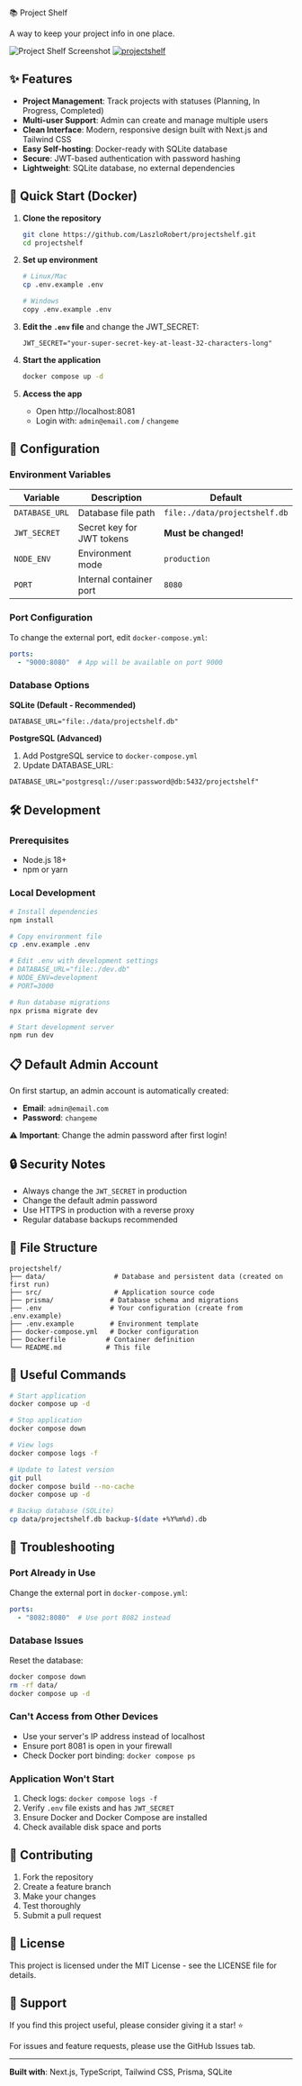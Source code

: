 📚 Project Shelf

A way to keep your project info in one place.

![Project Shelf Screenshot](https://ibb.co/LXqY0qGg)
<a href="https://ibb.co/LXqY0qGg"><img src="https://i.ibb.co/Jwbmcbhp/projectshelf.png" alt="projectshelf"></a>

## ✨ Features

- **Project Management**: Track projects with statuses (Planning, In Progress, Completed)
- **Multi-user Support**: Admin can create and manage multiple users
- **Clean Interface**: Modern, responsive design built with Next.js and Tailwind CSS
- **Easy Self-hosting**: Docker-ready with SQLite database
- **Secure**: JWT-based authentication with password hashing
- **Lightweight**: SQLite database, no external dependencies

## 🚀 Quick Start (Docker)

1. **Clone the repository**
   ```bash
   git clone https://github.com/LaszloRobert/projectshelf.git
   cd projectshelf
   ```

2. **Set up environment**
   ```bash
   # Linux/Mac
   cp .env.example .env
   
   # Windows
   copy .env.example .env
   ```

3. **Edit the `.env` file** and change the JWT_SECRET:
   ```env
   JWT_SECRET="your-super-secret-key-at-least-32-characters-long"
   ```

4. **Start the application**
   ```bash
   docker compose up -d
   ```

5. **Access the app**
   - Open http://localhost:8081
   - Login with: `admin@email.com` / `changeme`

## 🔧 Configuration

### Environment Variables

| Variable | Description | Default |
|----------|-------------|---------|
| `DATABASE_URL` | Database file path | `file:./data/projectshelf.db` |
| `JWT_SECRET` | Secret key for JWT tokens | **Must be changed!** |
| `NODE_ENV` | Environment mode | `production` |
| `PORT` | Internal container port | `8080` |

### Port Configuration

To change the external port, edit `docker-compose.yml`:
```yaml
ports:
  - "9000:8080"  # App will be available on port 9000
```

### Database Options

**SQLite (Default - Recommended)**
```env
DATABASE_URL="file:./data/projectshelf.db"
```

**PostgreSQL (Advanced)**
1. Add PostgreSQL service to `docker-compose.yml`
2. Update DATABASE_URL:
```env
DATABASE_URL="postgresql://user:password@db:5432/projectshelf"
```

## 🛠️ Development

### Prerequisites
- Node.js 18+
- npm or yarn

### Local Development
```bash
# Install dependencies
npm install

# Copy environment file
cp .env.example .env

# Edit .env with development settings
# DATABASE_URL="file:./dev.db"
# NODE_ENV=development
# PORT=3000

# Run database migrations
npx prisma migrate dev

# Start development server
npm run dev
```

## 📋 Default Admin Account

On first startup, an admin account is automatically created:
- **Email**: `admin@email.com`
- **Password**: `changeme`

⚠️ **Important**: Change the admin password after first login!

## 🔒 Security Notes

- Always change the `JWT_SECRET` in production
- Change the default admin password
- Use HTTPS in production with a reverse proxy
- Regular database backups recommended

## 📁 File Structure

```
projectshelf/
├── data/                 # Database and persistent data (created on first run)
├── src/                  # Application source code
├── prisma/              # Database schema and migrations
├── .env                 # Your configuration (create from .env.example)
├── .env.example         # Environment template
├── docker-compose.yml   # Docker configuration
├── Dockerfile          # Container definition
└── README.md           # This file
```

## 🔄 Useful Commands

```bash
# Start application
docker compose up -d

# Stop application
docker compose down

# View logs
docker compose logs -f

# Update to latest version
git pull
docker compose build --no-cache
docker compose up -d

# Backup database (SQLite)
cp data/projectshelf.db backup-$(date +%Y%m%d).db
```

## 🐛 Troubleshooting

### Port Already in Use
Change the external port in `docker-compose.yml`:
```yaml
ports:
  - "8082:8080"  # Use port 8082 instead
```

### Database Issues
Reset the database:
```bash
docker compose down
rm -rf data/
docker compose up -d
```

### Can't Access from Other Devices
- Use your server's IP address instead of localhost
- Ensure port 8081 is open in your firewall
- Check Docker port binding: `docker compose ps`

### Application Won't Start
1. Check logs: `docker compose logs -f`
2. Verify `.env` file exists and has `JWT_SECRET`
3. Ensure Docker and Docker Compose are installed
4. Check available disk space and ports

## 🤝 Contributing

1. Fork the repository
2. Create a feature branch
3. Make your changes
4. Test thoroughly
5. Submit a pull request

## 📄 License

This project is licensed under the MIT License - see the LICENSE file for details.

## 🌟 Support

If you find this project useful, please consider giving it a star! ⭐

For issues and feature requests, please use the GitHub Issues tab.

---

**Built with**: Next.js, TypeScript, Tailwind CSS, Prisma, SQLite